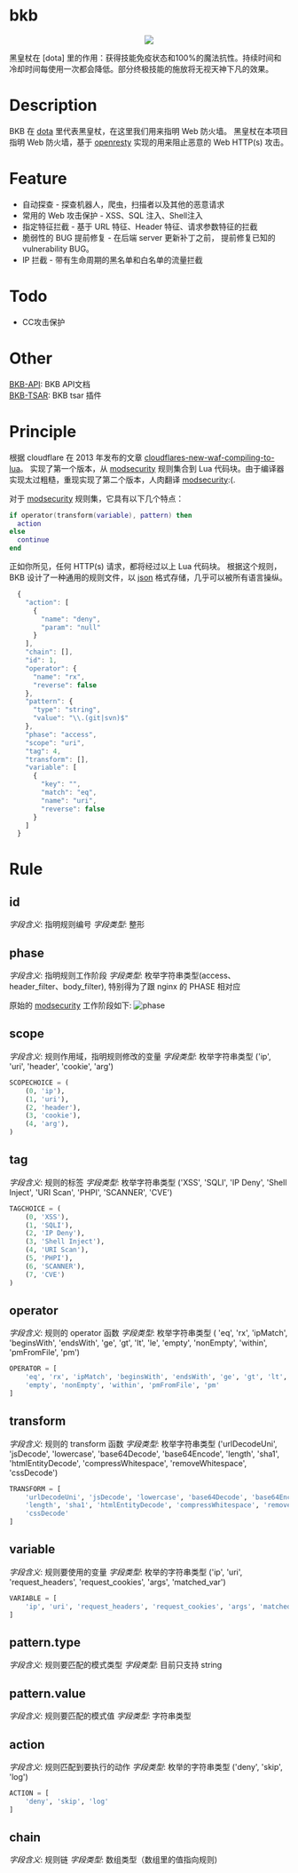 [modsecurity]: https://www.modsecurity.org
[openresty]: https://github.com/openresty
[json]: http://www.json.org
[dota]: http://blog.dota2.com/
[BKB-API]: https://github.com/x-v8/bkb/blob/master/docs/API-CN.md
[BKB-TSAR]: https://github.com/detailyang/tsar-bkb.git

# bkb

<p align="center">
<img src="https://github.com/x-v8/bkb/blob/master/docs/Black_King_Bar_icon.png" />
</p>
黑皇杖在 [dota] 里的作用：获得技能免疫状态和100%的魔法抗性。持续时间和冷却时间每使用一次都会降低。部分终极技能的施放将无视天神下凡的效果。


# Description

BKB 在 [dota] 里代表黑皇杖，在这里我们用来指明 Web 防火墙。
黑皇杖在本项目指明 Web 防火墙，基于 [openresty] 实现的用来阻止恶意的 Web HTTP(s) 攻击。


# Feature

* 自动探查 - 探查机器人，爬虫，扫描者以及其他的恶意请求
* 常用的 Web 攻击保护 - XSS、SQL 注入、Shell注入
* 指定特征拦截 - 基于 URL 特征、Header 特征、请求参数特征的拦截
* 脆弱性的 BUG 提前修复 - 在后端 server 更新补丁之前， 提前修复已知的 vulnerability BUG。
* IP 拦截 - 带有生命周期的黑名单和白名单的流量拦截

# Todo

* CC攻击保护

# Other

[BKB-API]: BKB API文档     
[BKB-TSAR]: BKB tsar 插件    

# Principle

根据 cloudflare 在 2013 年发布的文章 [cloudflares-new-waf-compiling-to-lua](https://blog.cloudflare.com/cloudflares-new-waf-compiling-to-lua/)。 实现了第一个版本，从 [modsecurity] 规则集合到 Lua 代码块。由于编译器实现太过粗糙，重现实现了第二个版本，人肉翻译 [modsecurity]:(.

对于 [modsecurity] 规则集，它具有以下几个特点：

```lua
if operator(transform(variable), pattern) then
  action
else
  continue
end
```

正如你所见，任何 HTTP(s) 请求，都将经过以上 Lua 代码块。
根据这个规则，BKB 设计了一种通用的规则文件，以 [json] 格式存储，几乎可以被所有语言操纵。

```javascript
  {
    "action": [
      {
        "name": "deny",
        "param": "null"
      }
    ],
    "chain": [],
    "id": 1,
    "operator": {
      "name": "rx",
      "reverse": false
    },
    "pattern": {
      "type": "string",
      "value": "\\.(git|svn)$"
    },
    "phase": "access",
    "scope": "uri",
    "tag": 4,
    "transform": [],
    "variable": [
      {
        "key": "",
        "match": "eq",
        "name": "uri",
        "reverse": false
      }
    ]
  }
```

# Rule

## id

*字段含义*: 指明规则编号
*字段类型*: 整形


## phase

*字段含义*: 指明规则工作阶段
*字段类型*: 枚举字符串类型(access、header_filter、body_filter), 特别得为了跟 nginx 的 PHASE 相对应

原始的 [modsecurity] 工作阶段如下:
![phase](https://github.com/x-v8/bkb/blob/master/docs/modsecurity.jpeg)


## scope

*字段含义*: 规则作用域，指明规则修改的变量
*字段类型*: 枚举字符串类型 ('ip', 'uri', 'header', 'cookie', 'arg')

```python
SCOPECHOICE = (
    (0, 'ip'),
    (1, 'uri'),
    (2, 'header'),
    (3, 'cookie'),
    (4, 'arg'),
)
```

## tag

*字段含义*: 规则的标签
*字段类型*: 枚举字符串类型 ('XSS', 'SQLI', 'IP Deny', 'Shell Inject', 'URI Scan', 'PHPI', 'SCANNER', 'CVE')


```python
TAGCHOICE = (
    (0, 'XSS'),
    (1, 'SQLI'),
    (2, 'IP Deny'),
    (3, 'Shell Inject'),
    (4, 'URI Scan'),
    (5, 'PHPI'),
    (6, 'SCANNER'),
    (7, 'CVE')
)
```

## operator

*字段含义*: 规则的 operator 函数
*字段类型*: 枚举字符串类型 ( 'eq', 'rx', 'ipMatch', 'beginsWith', 'endsWith', 'ge', 'gt', 'lt', 'le', 'empty', 'nonEmpty', 'within', 'pmFromFile', 'pm')

```python
OPERATOR = [
    'eq', 'rx', 'ipMatch', 'beginsWith', 'endsWith', 'ge', 'gt', 'lt', 'le',
    'empty', 'nonEmpty', 'within', 'pmFromFile', 'pm'
]
```

## transform

*字段含义*: 规则的 transform 函数
*字段类型*: 枚举字符串类型 ('urlDecodeUni', 'jsDecode', 'lowercase', 'base64Decode', 'base64Encode', 'length', 'sha1', 'htmlEntityDecode', 'compressWhitespace', 'removeWhitespace', 'cssDecode')

```python
TRANSFORM = [
    'urlDecodeUni', 'jsDecode', 'lowercase', 'base64Decode', 'base64Encode',
    'length', 'sha1', 'htmlEntityDecode', 'compressWhitespace', 'removeWhitespace',
    'cssDecode'
]
```

## variable

*字段含义*: 规则要使用的变量
*字段类型*: 枚举的字符串类型 ('ip', 'uri', 'request_headers', 'request_cookies', 'args', 'matched_var')

```python
VARIABLE = [
    'ip', 'uri', 'request_headers', 'request_cookies', 'args', 'matched_var'
]
```

## pattern.type

*字段含义*: 规则要匹配的模式类型
*字段类型*: 目前只支持 string

## pattern.value

*字段含义*: 规则要匹配的模式值
*字段类型*: 字符串类型


## action

*字段含义*: 规则匹配到要执行的动作
*字段类型*: 枚举的字符串类型 ('deny', 'skip', 'log')

```python
ACTION = [
    'deny', 'skip', 'log'
]
```

## chain

*字段含义*: 规则链
*字段类型*: 数组类型（数组里的值指向规则)
